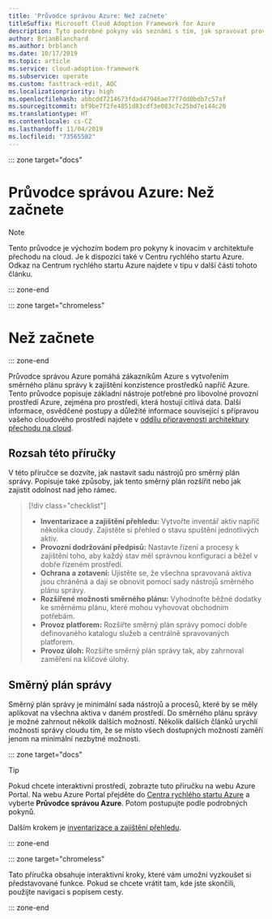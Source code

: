 ```yaml
---
title: 'Průvodce správou Azure: Než začnete'
titleSuffix: Microsoft Cloud Adoption Framework for Azure
description: Tyto podrobné pokyny vás seznámí s tím, jak spravovat provoz Azure.
author: BrianBlanchard
ms.author: brblanch
ms.date: 10/17/2019
ms.topic: article
ms.service: cloud-adoption-framework
ms.subservice: operate
ms.custom: fasttrack-edit, AQC
ms.localizationpriority: high
ms.openlocfilehash: abbcdd7214673fdad47946ae77f7dd0bdb7c57af
ms.sourcegitcommit: bf9be7f2fe4851d83cdf3e083c7c25bd7e144c20
ms.translationtype: HT
ms.contentlocale: cs-CZ
ms.lasthandoff: 11/04/2019
ms.locfileid: "73565502"
---
```

::: zone target="docs"

# <a name="azure-management-guide-before-you-start"></a>Průvodce správou Azure: Než začnete

> [!NOTE]
> Tento průvodce je výchozím bodem pro pokyny k inovacím v architektuře přechodu na cloud. Je k dispozici také v Centru rychlého startu Azure. Odkaz na Centrum rychlého startu Azure najdete v tipu v další části tohoto článku.

::: zone-end

::: zone target="chromeless"

# <a name="before-you-start"></a>Než začnete

::: zone-end

Průvodce správou Azure pomáhá zákazníkům Azure s vytvořením směrného plánu správy k zajištění konzistence prostředků napříč Azure. Tento průvodce popisuje základní nástroje potřebné pro libovolné provozní prostředí Azure, zejména pro prostředí, která hostují citlivá data. Další informace, osvědčené postupy a důležité informace související s přípravou vašeho cloudového prostředí najdete v [oddílu připravenosti architektury přechodu na cloud](../index.md).

## <a name="scope-of-this-guide"></a>Rozsah této příručky

V této příručce se dozvíte, jak nastavit sadu nástrojů pro směrný plán správy. Popisuje také způsoby, jak tento směrný plán rozšířit nebo jak zajistit odolnost nad jeho rámec.

> [!div class="checklist"]
>
> - **Inventarizace a zajištění přehledu:** Vytvořte inventář aktiv napříč několika cloudy. Zajistěte si přehled o stavu spuštění jednotlivých aktiv.
> - **Provozní dodržování předpisů:** Nastavte řízení a procesy k zajištění toho, aby každý stav měl správnou konfiguraci a běžel v dobře řízeném prostředí.
> - **Ochrana a zotavení:** Ujistěte se, že všechna spravovaná aktiva jsou chráněná a dají se obnovit pomocí sady nástrojů směrného plánu správy.
> - **Rozšířené možnosti směrného plánu:** Vyhodnoťte běžné dodatky ke směrnému plánu, které mohou vyhovovat obchodním potřebám.
> - **Provoz platforem:** Rozšiřte směrný plán správy pomocí dobře definovaného katalogu služeb a centrálně spravovaných platforem.
> - **Provoz úloh:** Rozšiřte směrný plán správy tak, aby zahrnoval zaměření na klíčové úlohy.

## <a name="management-baseline"></a>Směrný plán správy

Směrný plán správy je minimální sada nástrojů a procesů, které by se měly aplikovat na všechna aktiva v daném prostředí. Do směrného plánu správy je možné zahrnout několik dalších možností. Několik dalších článků urychlí možnosti správy cloudu tím, že se místo všech dostupných možností zaměří jenom na minimální nezbytné možnosti.

::: zone target="docs"

> [!TIP]
> Pokud chcete interaktivní prostředí, zobrazte tuto příručku na webu Azure Portal. Na webu Azure Portal přejděte do [Centra rychlého startu Azure](https://portal.azure.com/?feature.quickstart=true#blade/Microsoft_Azure_Resources/QuickstartCenterBlade) a vyberte **Průvodce správou Azure**. Potom postupujte podle podrobných pokynů.

Dalším krokem je [inventarizace a zajištění přehledu](./inventory.md).

::: zone-end

::: zone target="chromeless"

Tato příručka obsahuje interaktivní kroky, které vám umožní vyzkoušet si představované funkce. Pokud se chcete vrátit tam, kde jste skončili, použijte navigaci s popisem cesty.

::: zone-end
